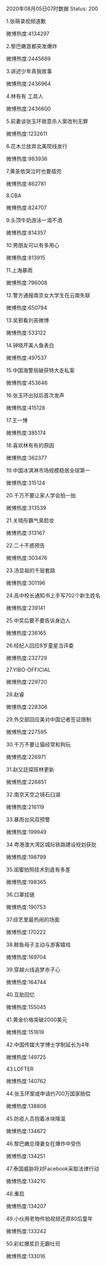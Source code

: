 2020年08月05日07时数据
Status: 200

1.张萌录视频道歉

微博热度:4134297

2.黎巴嫩首都突发爆炸

微博热度:2445689

3.讲述少年真我故事

微博热度:2436964

4.林有有 工具人

微博热度:2436600

5.前妻谈张玉环故意杀人案改判无罪

微博热度:1232611

6.花木兰放弃北美院线发行

微博热度:983936

7.黄圣依哭泣时也要插兜

微博热度:862781

8.CBA

微博热度:824707

9.头顶牛奶游泳一滴不洒

微博热度:814357

10.男朋友可以有多用心

微博热度:813915

11.上海暴雨

微博热度:796008

12.警方通报南京女大学生在云南失联

微博热度:650794

13.吴邪看刘丧微博

微博热度:533122

14.钟晓芹美人鱼表白

微博热度:497537

15.中国海警局破获特大走私案

微博热度:453646

16.张玉环出狱后首次发声

微博热度:415128

17.王一博

微博热度:385174

18.喜欢林有有的原因

微博热度:362377

19.中国冰淇淋市场规模稳居全球第一

微博热度:315124

20.千万不要让家人学会拍一拍

微博热度:313539

21.关晓彤霸气臭脸妆

微博热度:313167

22.二十不惑预告

微博热度:303476

23.汤显祖的千层套路

微博热度:301196

24.高中校长通知书上手写702个新生姓名

微博热度:239141

25.中奖后要不要告诉身边人

微博热度:236165

26.经纪人回应8岁童星当评委

微博热度:232729

27.YIBO-OFFICIAL

微博热度:229720

28.赵睿

微博热度:228306

29.外交部回应美对中国记者签证限制

微博热度:227595

30.千万不要让猫经常和狗玩

微博热度:226971

31.赵又廷探班林更新

微博热度:226851

32.南京天空之镜石臼湖

微博热度:216119

33.暴雨台风双预警

微博热度:199949

34.粤港澳大湾区城际铁路建设规划获批

微博热度:198799

35.闺蜜拍照技术到底有多差

微博热度:198365

36.口罩挂链

微博热度:190753

37.综艺里最热闹的场面

微博热度:170222

38.鲸鱼母子主动与游客嬉戏

微博热度:169704

39.穿越火线追梦赤子心

微博热度:164744

40.互助回忆

微博热度:155045

41.黄金价格突破2000美元

微博热度:151619

42.中国传媒大学博士学制延长为4年

微博热度:149725

43.LOFTER

微博热度:140762

44.张玉环案或申请约700万国家赔偿

微博热度:138808

45.防疫人员抱着冰块降温

微博热度:134672

46.黎巴嫩总理妻女在爆炸中受伤

微博热度:134251

47.泰国威胁将对Facebook采取法律行动

微博热度:134210

48.重启

微博热度:134207

49.小伙用老物件拍视频还原80后童年

微博热度:133242

50.彩虹爆浆巨无霸吐司

微博热度:133016

